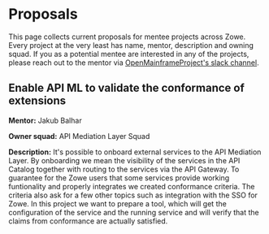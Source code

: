 # Proposals

This page collects current proposals for mentee projects across Zowe. Every project at the very least 
has name, mentor, description and owning squad. If you as a potential mentee are interested in any of 
the projects, please reach out to the mentor via [OpenMainframeProject's slack channel](https://join-slack.openmainframeproject.org/). 

## Enable API ML to validate the conformance of extensions

**Mentor:** Jakub Balhar

**Owner squad:** API Mediation Layer Squad

**Description:** It's possible to onboard external services to the API Mediation Layer. By onboarding 
we mean the visibility of the services in the API Catalog together with routing to the services via the 
API Gateway. To guarantee for the Zowe users that some services provide working funtionality and properly 
integrates we created conformance criteria. The criteria also ask for a few other topics such as 
integration with the SSO for Zowe. In this project we want to prepare a tool, which will get the configuration
of the service and the running service and will verify that the claims from conformance are actually 
satisfied.